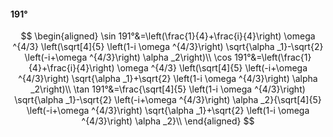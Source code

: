 #### 191°

$$
\begin{aligned}
\sin 191°&=\left(\frac{1}{4}+\frac{i}{4}\right) \omega ^{4/3} \left(\sqrt[4]{5} \left(1-i \omega ^{4/3}\right) \sqrt{\alpha _1}-\sqrt{2} \left(-i+\omega ^{4/3}\right)
\alpha _2\right)\\
\cos 191°&=\left(\frac{1}{4}+\frac{i}{4}\right) \omega ^{4/3} \left(\sqrt[4]{5} \left(-i+\omega ^{4/3}\right) \sqrt{\alpha _1}+\sqrt{2} \left(1-i \omega ^{4/3}\right)
\alpha _2\right)\\
\tan 191°&=\frac{\sqrt[4]{5} \left(1-i \omega ^{4/3}\right) \sqrt{\alpha _1}-\sqrt{2} \left(-i+\omega ^{4/3}\right) \alpha _2}{\sqrt[4]{5} \left(-i+\omega ^{4/3}\right)
\sqrt{\alpha _1}+\sqrt{2} \left(1-i \omega ^{4/3}\right) \alpha _2}\\
\end{aligned}
$$

